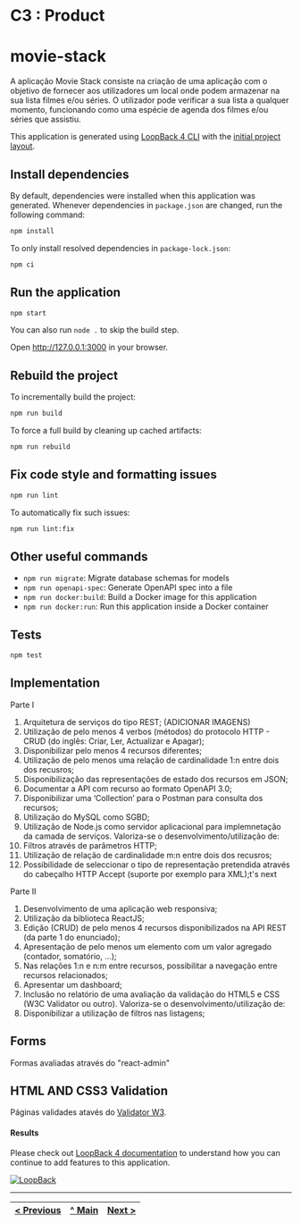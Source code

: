 # C3 : Product



# movie-stack
A aplicação Movie Stack consiste na criação de uma aplicação com o objetivo de fornecer aos utilizadores um local onde podem armazenar na sua lista filmes e/ou séries. O utilizador pode verificar a sua lista a qualquer momento, funcionando como uma espécie de agenda dos filmes e/ou séries que assistiu.

This application is generated using [LoopBack 4 CLI](https://loopback.io/doc/en/lb4/Command-line-interface.html) with the
[initial project layout](https://loopback.io/doc/en/lb4/Loopback-application-layout.html).

## Install dependencies

By default, dependencies were installed when this application was generated.
Whenever dependencies in `package.json` are changed, run the following command:

```sh
npm install
```

To only install resolved dependencies in `package-lock.json`:

```sh
npm ci
```

## Run the application

```sh
npm start
```

You can also run `node .` to skip the build step.

Open http://127.0.0.1:3000 in your browser.

## Rebuild the project

To incrementally build the project:

```sh
npm run build
```

To force a full build by cleaning up cached artifacts:

```sh
npm run rebuild
```

## Fix code style and formatting issues

```sh
npm run lint
```

To automatically fix such issues:

```sh
npm run lint:fix
```

## Other useful commands

- `npm run migrate`: Migrate database schemas for models
- `npm run openapi-spec`: Generate OpenAPI spec into a file
- `npm run docker:build`: Build a Docker image for this application
- `npm run docker:run`: Run this application inside a Docker container

## Tests

```sh
npm test
```
## Implementation

Parte I
1. Arquitetura de serviços do tipo REST; (ADICIONAR IMAGENS)
2. Utilização de pelo menos 4 verbos (métodos) do protocolo HTTP - CRUD (do inglês: Criar, Ler, Actualizar e
Apagar);
3. Disponibilizar pelo menos 4 recursos diferentes;
4. Utilização de pelo menos uma relação de cardinalidade 1:n entre dois dos recusros;
5. Disponibilização das representações de estado dos recursos em JSON;
6. Documentar a API com recurso ao formato OpenAPI 3.0;
7. Disponibilizar uma ‘Collection’ para o Postman para consulta dos recursos;
8. Utilização do MySQL como SGBD;
9. Utilização de Node.js como servidor aplicacional para implemnetação da camada de serviços.
Valoriza-se o desenvolvimento/utilização de:
1. Filtros através de parâmetros HTTP;
2. Utilização de relação de cardinalidade m:n entre dois dos recusros;
3. Possibilidade de seleccionar o tipo de representação pretendida através do cabeçalho HTTP Accept (suporte
por exemplo para XML);t's next

Parte II
1. Desenvolvimento de uma aplicação web responsiva;
2. Utilização da biblioteca ReactJS;
3. Edição (CRUD) de pelo menos 4 recursos disponibilizados na API REST (da parte 1 do enunciado);
4. Apresentação de pelo menos um elemento com um valor agregado (contador, somatório, …);
5. Nas relações 1:n e n:m entre recursos, possibilitar a navegação entre recursos relacionados;
6. Apresentar um dashboard;
7. Inclusão no relatório de uma avaliação da validação do HTML5 e CSS (W3C Validator ou outro).
Valoriza-se o desenvolvimento/utilização de:
1. Disponibilizar a utilização de filtros nas listagens;

## Forms
Formas avaliadas através do "react-admin"

## HTML AND CSS3 Validation
Páginas validades atavés do [Validator W3](https://validator.w3.org).
#### Results

Please check out [LoopBack 4 documentation](https://loopback.io/doc/en/lb4/) to
understand how you can continue to add features to this application.

[![LoopBack](https://github.com/strongloop/loopback-next/raw/master/docs/site/imgs/branding/Powered-by-LoopBack-Badge-(blue)-@2x.png)](http://loopback.io/)


---
[< Previous](c2.md) | [^ Main](https://github.com/movie-stack/report-main/tree/main/docs) | [Next >](c4.md)
:--- | :---: | ---: 
